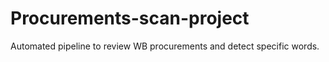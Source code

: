 # Procurements-scan-project

Automated pipeline to review WB procurements and detect specific words.
